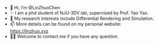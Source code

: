- 👋 Hi, I’m @LinZhuoChen
- ✨ I am a phd student of NJU-3DV lab, supervised by Prof. Yao Yao.
- 👀 My research interests include Differential Rendering and Simulation.
- 📫 More details can be found on my personal website: https://linzhuo.xyz
- 🤷‍♂️ Welcome to contact me if you have any question.

<!---
LinZhuoChen/LinZhuoChen is a ✨ special ✨ repository because its `README.md` (this file) appears on your GitHub profile.
You can click the Preview link to take a look at your changes.
--->
